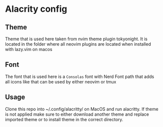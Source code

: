 # Alacrity config

## Theme
Theme that is used here taken from nvim theme plugin tokyonight. It is located in the folder where all neovim plugins are located when installed with lazy.vim on macos

## Font
The font that is used here is a `Consolas` font with Nerd Font path that adds all icons like that can be used by either neovim or tmux

## Usage
Clone this repo into ~/.config/alacritty/ on MacOS and run alacritty. If theme is not applied make sure to either download another theme and replace imported theme or to install theme in the correct directory.
